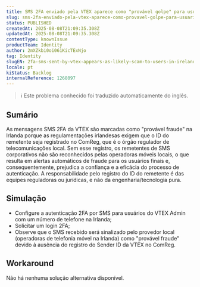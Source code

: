 ```yaml
---
title: SMS 2FA enviado pela VTEX aparece como "provável golpe" para usuários na Irlanda
slug: sms-2fa-enviado-pela-vtex-aparece-como-provavel-golpe-para-usuarios-na-irlanda
status: PUBLISHED
createdAt: 2025-08-08T21:09:35.308Z
updatedAt: 2025-08-08T21:09:35.308Z
contentType: knownIssue
productTeam: Identity
author: 2mXZkbi0oi061KicTExNjo
tag: Identity
slugEN: 2fa-sms-sent-by-vtex-appears-as-likely-scam-to-users-in-ireland
locale: pt
kiStatus: Backlog
internalReference: 1268097
---
```


>ℹ️ Este problema conhecido foi traduzido automaticamente do inglês.

## Sumário


As mensagens SMS 2FA da VTEX são marcadas como "provável fraude" na Irlanda porque as regulamentações irlandesas exigem que o ID do remetente seja registrado no ComReg, que é o órgão regulador de telecomunicações local. Sem esse registro, os remetentes de SMS corporativos não são reconhecidos pelas operadoras móveis locais, o que resulta em alertas automáticos de fraude para os usuários finais e, consequentemente, prejudica a confiança e a eficácia do processo de autenticação. A responsabilidade pelo registro do ID do remetente é das equipes reguladoras ou jurídicas, e não da engenharia/tecnologia pura.
## Simulação



- Configure a autenticação 2FA por SMS para usuários do VTEX Admin com um número de telefone na Irlanda;
- Solicitar um login 2FA;
- Observe que o SMS recebido será sinalizado pelo provedor local (operadoras de telefonia móvel na Irlanda) como "provável fraude" devido à ausência do registro do Sender ID da VTEX no ComReg.


## Workaround


Não há nenhuma solução alternativa disponível.



